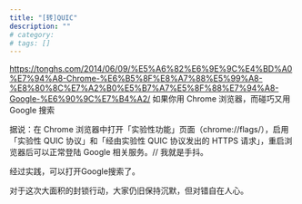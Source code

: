 ```yaml
---
title: "[转]QUIC"
description: ""
# category: 
# tags: []
---
```


<https://tonghs.com/2014/06/09/%E5%A6%82%E6%9E%9C%E4%BD%A0%E7%94%A8-Chrome-%E6%B5%8F%E8%A7%88%E5%99%A8-%E8%80%8C%E7%A2%B0%E5%B7%A7%E5%8F%88%E7%94%A8-Google-%E6%90%9C%E7%B4%A2/>
如果你用 Chrome 浏览器，而碰巧又用 Google 搜索

据说：在 Chrome 浏览器中打开「实验性功能」页面（chrome://flags/），启用「实验性 QUIC 协议」和「经由实验性 QUIC 协议发出的 HTTPS 请求」，重启浏览器后可以正常登陆 Google 相关服务。// 我就是手抖。

经过实践，可以打开Google搜索了。

对于这次大面积的封锁行动，大家仍旧保持沉默，但对错自在人心。